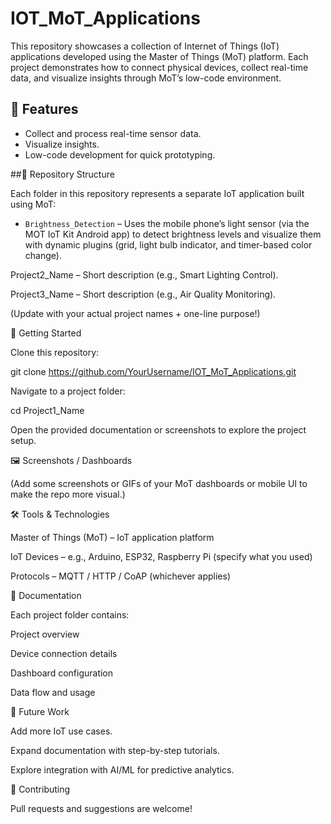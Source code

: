 # IOT_MoT_Applications
This repository showcases a collection of Internet of Things (IoT) applications developed using the Master of Things (MoT) platform. Each project demonstrates how to connect physical devices, collect real-time data, and visualize insights through MoT’s low-code environment.

## 📌 Features
- Collect and process real-time sensor data.
- Visualize insights.
- Low-code development for quick prototyping.

##📂 Repository Structure

Each folder in this repository represents a separate IoT application built using MoT:

- `Brightness_Detection` – Uses the mobile phone’s light sensor (via the MOT IoT Kit Android app) to detect brightness levels and visualize them with dynamic plugins (grid, light bulb indicator, and timer-based color change).

Project2_Name – Short description (e.g., Smart Lighting Control).

Project3_Name – Short description (e.g., Air Quality Monitoring).

(Update with your actual project names + one-line purpose!)

🚀 Getting Started

Clone this repository:

git clone https://github.com/YourUsername/IOT_MoT_Applications.git


Navigate to a project folder:

cd Project1_Name


Open the provided documentation or screenshots to explore the project setup.

🖼️ Screenshots / Dashboards

(Add some screenshots or GIFs of your MoT dashboards or mobile UI to make the repo more visual.)

🛠️ Tools & Technologies

Master of Things (MoT) – IoT application platform

IoT Devices – e.g., Arduino, ESP32, Raspberry Pi (specify what you used)

Protocols – MQTT / HTTP / CoAP (whichever applies)

📖 Documentation

Each project folder contains:

Project overview

Device connection details

Dashboard configuration

Data flow and usage

📌 Future Work

Add more IoT use cases.

Expand documentation with step-by-step tutorials.

Explore integration with AI/ML for predictive analytics.

🤝 Contributing

Pull requests and suggestions are welcome!
